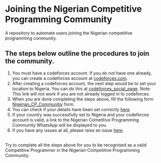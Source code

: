 # Joining the Nigerian Competitive Programming Community
A repository to automate users joining the Nigerian competitive programming community.
## The steps below outline the procedures to join the community.
1. You must have a codeforces account. If you do not have one already, you can create a codeforces account at [codeforces.com](https://codeforces.com/register).
2. After creating a codeforces account, the next step would be to set your location to Nigeria. You can do this at [codeforces_social_page](https://codeforces.com/settings/social). Note: This link will not work if you are not already logged in to codeforces.
3. When you are done completing the steps above, fill the following form [Nigerian_CP_Communitiy](https://forms.gle/46d1wJYUCeoXDvW57) form.
4. You can check if your details have been set correctly [here](https://osazuwaemmanuel.github.io/ncp_community/validate_details.html).
5. If your country was successfully set to Nigeria and your codeforces account is valid, a link to the Nigerian Cometitive Programming Community WhatsApp will be displayed to you.
6. If you have any issues at all, please raise an issue [here](https://github.com/OsazuwaEmmanuel/ncp_community/issues).
<br>
Try to complete all the steps above for you to be recognised as a valid Competitive Programmer in the Nigerian Competitive Programming Community.
